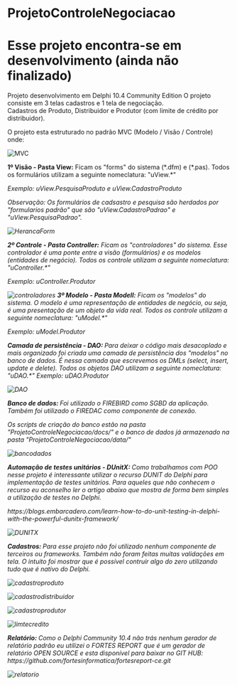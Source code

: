 # ProjetoControleNegociacao
# Esse projeto encontra-se em desenvolvimento (ainda não finalizado)

Projeto desenvolvimento em Delphi 10.4 Community Edition
O projeto consiste em 3 telas cadastros e 1 tela de negociação.
<br/>
Cadastros de Produto, Distribuidor e Produtor (com limite de crédito por distribuidor).
<p>
O projeto esta estruturado no padrão MVC (Modelo / Visão / Controle) onde:
<p>  
<img src="https://github.com/paulohenriquegoncalves/ProjetoControleNegociacao/blob/master/docs/implementando%20arquitetura%20mvc.png" alt="MVC">    
<p>
<b>1º Visão - Pasta View:</b> Ficam os "forms" do sistema (*.dfm) e (*.pas). Todos os formulários utilizam a seguinte nomeclatura: "uView.*"
<p>
<i>Exemplo: uView.PesquisaProduto e uView.CadastroProduto<i/>
<p>
<i>Observação: Os formulários de cadsastro e pesquisa são herdados por "formularios padrão" que são "uView.CadastroPadrao" e "uView.PesquisaPadrao".<i/>  
<p>
<img src="https://github.com/paulohenriquegoncalves/ProjetoControleNegociacao/blob/master/docs/heranca%20de%20formulario.png" alt="HerancaForm">      
<p>
<b>2º Controle - Pasta Controller:</b> Ficam os "controladores" do sistema. Esse controlador é uma ponte entre a visão (formulários) e os modelos (entidades de negócio). Todos os controle utilizam a seguinte nomeclatura: "uController.*"  
<p>
<i>Exemplo: uController.Produtor<i/>
<p>
<img src="https://github.com/paulohenriquegoncalves/ProjetoControleNegociacao/blob/master/docs/controladores.png" alt="controladores">  
<b>3º Modelo - Pasta Modell:</b> Ficam os "modelos" do sistema. O modelo é uma representação de entidades de negócio, ou seja, é uma presentação de um objeto da vida real. Todos os controle utilizam a seguinte nomeclatura: "uModel.*"  
<p>
<i>Exemplo: uModel.Produtor<i/>  
<img src="https://github.com/paulohenriquegoncalves/ProjetoControleNegociacao/blob/master/docs/modelos.png" alt="">
<p>
<b>Camada de persistência - DAO: </b> Para deixar o código mais desacoplado e mais organizado foi criada uma camada de persistência dos "modelos" no banco de dados. É nessa camada que escrevemos os DMLs (select, insert, update e delete). Todos os objetos DAO utilizam a seguinte nomeclatura: "uDAO.*"
<i>Exemplo: uDAO.Produtor<i/>    
<p>  
<img src="https://github.com/paulohenriquegoncalves/ProjetoControleNegociacao/blob/master/docs/DAO.png" alt="DAO">
<p>
<b>Banco de dados: </b>Foi utilizado o FIREBIRD como SGBD da aplicação. Também foi utilizado o FIREDAC como componente de conexão.
<p>  
Os scripts de criação do banco estão na pasta "ProjetoControleNegociacao/docs/" e o banco de dados já armazenado na pasta "ProjetoControleNegociacao/data/"
<p>  
<img src="https://github.com/paulohenriquegoncalves/ProjetoControleNegociacao/blob/master/docs/banco_dados.png" alt="bancodados">
<p>  
<b>Automação de testes unitários - DUnitX: </b>Como trabalhamos com POO nesse projeto é interessante utilizar o recurso DUNIT do Delphi para implementação de testes unitários. Para aqueles que não conhecem o recurso eu aconselho ler o artigo abaixo que mostra de forma bem simples a utilização de testes no Delphi. 
 <p>
 https://blogs.embarcadero.com/learn-how-to-do-unit-testing-in-delphi-with-the-powerful-dunitx-framework/  
<p>  
<img src="https://github.com/paulohenriquegoncalves/ProjetoControleNegociacao/blob/master/docs/testes_unitarios.png" alt="DUNITX">  
<p>
<b>Cadastros: </b> Para esse projeto não foi utilizado nenhum componente de terceiros ou frameworks. Também não foram feitas muitas validações em tela. O intuito foi mostrar que é possível contruir algo do zero utilizando tudo que é nativo do Delphi.  
<p> 
<img src="https://github.com/paulohenriquegoncalves/ProjetoControleNegociacao/blob/master/docs/cadastro_produtos.png" alt="cadastroproduto">
<p>
<img src="https://github.com/paulohenriquegoncalves/ProjetoControleNegociacao/blob/master/docs/cadastro_distribuidor.png" alt="cadastrodistribuidor">
<p>
<img src="https://github.com/paulohenriquegoncalves/ProjetoControleNegociacao/blob/master/docs/cadastro_produtor.png" alt="cadastroprodutor">
<p> 
<img src="https://github.com/paulohenriquegoncalves/ProjetoControleNegociacao/blob/master/docs/limite_credito.png" alt="limtecredito">
<p> 
 <b>Relatório: </b>Como o Delphi Community 10.4 não trás nenhum gerador de relatório padrão eu utilizei o FORTES REPORT que é um gerador de relatório OPEN SOURCE e esta disponível para baixar no GIT HUB: https://github.com/fortesinformatica/fortesreport-ce.git
<p>
<img src="https://github.com/paulohenriquegoncalves/ProjetoControleNegociacao/blob/master/docs/relatorio_negociacao.png" alt="relatorio">
 
